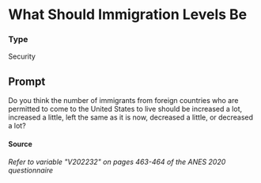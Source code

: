 # What Should Immigration Levels Be

### Type
Security

## Prompt
Do you think the number of immigrants from foreign countries who are permitted to come to the United States to live should be increased a lot, increased a little, left the same as it is now, decreased a little, or decreased a lot?

#### Source
###### *Refer to variable "V202232" on pages 463-464 of the ANES 2020 questionnaire*
